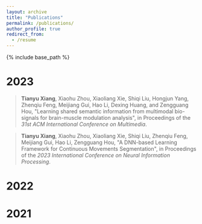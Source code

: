 ```yaml
---
layout: archive
title: "Publications"
permalink: /publications/
author_profile: true
redirect_from:
  - /resume
---
```

{% include base_path %}

2023
======
> **Tianyu Xiang**, Xiaohu Zhou, Xiaoliang Xie, Shiqi Liu, Hongjun Yang, Zhenqiu Feng, Meijiang Gui, Hao Li, Dexing Huang, and Zengguang Hou, "Learning shared semantic information from multimodal bio-signals for brain-muscle modulation analysis", in Proceedings of the *31st ACM International Conference on Multimedia*.

> **Tianyu Xiang**, Xiaohu Zhou, Xiaoliang Xie, Shiqi Liu, Zhenqiu Feng, Meijiang Gui, Hao Li, Zengguang Hou, "A DNN-based Learning Framework for Continuous Movements Segmentation",  in Proceedings of the *2023 International Conference on Neural Information Processing*.



2022
======


2021
======
